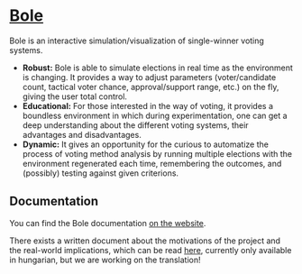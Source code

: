# [Bole](https://getbole.com)

Bole is an interactive simulation/visualization of single-winner voting systems.

* **Robust:** Bole is able to simulate elections in real time as the environment is changing. It provides a way to adjust parameters (voter/candidate count, tactical voter chance, approval/support range, etc.) on the fly, giving the user total control.
* **Educational:** For those interested in the way of voting, it provides a boundless environment in which during experimentation, one can get a deep understanding about the different voting systems, their advantages and disadvantages.
* **Dynamic:** It gives an opportunity for the curious to automatize the process of voting method analysis by running multiple elections with the environment regenerated each time, remembering the outcomes, and (possibly) testing against given criterions.

## Documentation

You can find the Bole documentation [on the website](https::/getbole.com/pages/intro).

There exists a written document about the motivations of the project and the real-world implications, which can be read [here](abstract.pdf), currently only available in hungarian, but we are working on the translation!
